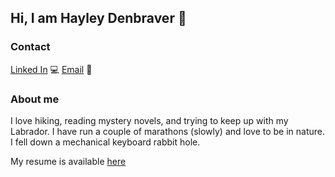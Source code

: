 ## Hi, I am Hayley Denbraver :wave:

### Contact
[Linked In](https://www.linkedin.com/in/hayleydenbraverpe) :computer:
[Email](mailto:hayley.denbraver@gmail.com) 💌

### About me
I love hiking, reading mystery novels, and trying to keep up with my Labrador. I have run a couple of marathons (slowly) and love to be in nature. I fell down a mechanical keyboard rabbit hole. 

My resume is available [here](https://hayleycd.github.io/hayleycd)
